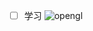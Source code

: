 + [ ] 学习 ![opengl](https://camo.githubusercontent.com/e48a81ebb46503d41e75b95a54333f84f5405994b8753e2b0b6669950c90e338/68747470733a2f2f696d672e736869656c64732e696f2f62616467652f4f70656e474c2d3535383641343f7374796c653d666c6174266c6f676f3d6f70656e676c266c6f676f436f6c6f723d7768697465)